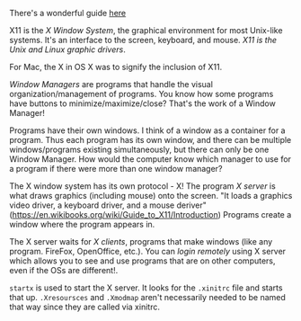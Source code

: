 There's a wonderful guide [here](https://en.wikibooks.org/wiki/Guide_to_X11/Introduction)

X11 is the *X Window System*, the graphical environment for most Unix-like systems. It's an interface to the screen, keyboard, and mouse. _X11 is the Unix and Linux graphic drivers_.

For Mac, the X in OS X was to signify the inclusion of X11.

*Window Managers* are programs that handle the visual organization/management of programs. You know how some programs have buttons to minimize/maximize/close? That's the work of a Window Manager!

Programs have their own windows. I think of a window as a container for a program. Thus each program has its own window, and there can be multiple windows/programs existing simultaneously, but there can only be one Window Manager. How would the computer know which manager to use for a program if there were more than one window manager?

The X window system has its own protocol - X! The program *X server* is what draws graphics (including mouse) onto the screen. "It loads a graphics video driver, a keyboard driver, and a mouse deriver" (https://en.wikibooks.org/wiki/Guide_to_X11/Introduction) Programs create a window where the program appears in.

The X server waits for *X clients*, programs that make windows (like any program. FireFox, OpenOffice, etc.). You can _login remotely_ using X server which allows you to see and use programs that are on other computers, even if the OSs are different!.

`startx` is used to start the X server. It looks for the `.xinitrc` file and starts that up. `.Xresoursces` and `.Xmodmap` aren't necessarily needed to be named that way since they are called via xinitrc.
